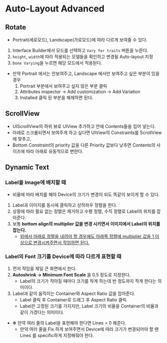 # Auto-Layout Advanced

Rotate
--

- Portrait(세로모드), Landscape(가로모드)에 따라 다르게 보여줄 수 있다.

1. Interface Builder에서 모드를 선택하고 `Vary for traits` 버튼을 누른다.
2. `height`, `width`에 따라 적용되는 모델들을 확인하고 변경될 Auto-layout 지정
3. `Done Varying`을 누르면 해당 모드에서 적용된다.

- 만약 Portrait 에서는 안보여주고, Landscape 에서만 보여주고 싶은 부분이 있을 경우
   1. Portrait 부분에서 보여주고 싶지 않은 부분 클릭
   2. Attributes inspector -> Add customization -> Add Variation 
   3. Installed 클릭 된 부분을 해제하면 된다.

ScrollView
--

- UIScrollView의 하위 뷰로 UIView 추가하고 안에 Contents들을 집어 넣는다.
- 아래로 스크롤되면서 보여주게 하고 싶다면 UIView의 Constraints를 ScrollView에 맞추고,
- Bottom Constraint의 priority 값을 다른 Priority 값보다 낮추면 Contents의 사이즈에 따라 아래로 유동적으로 변한다.

Dynamic Text
--

### Label을 Image에 배치할 때

- 비율에 따라 배치를 해야 Device의 크기가 변경이 되도 똑같이 보이게 할 수 있다.

1. Label과 이미지를 동시에 클릭하고 상하좌우 정렬을 한다.
2. 상황에 따라 필요 없는 정렬은 제거하고 수평 정렬, 수직 정렬로 Label의 위치를 잡아준다.
3. 보통 **bottom align의 multiplier 값을 변경 시키면서 이미지에서 Label의 위치를 잡는다.**
   - <u>위에서 아래로 정렬을 내려야 할 경우에도 아래쪽 정렬에 multiplier 값을 1 이상으로 변경시켜주면서 작업하면 된다.</u>

### Label의 Font 크기를 Device에 따라 다르게 표현할 때

1. 먼저 작업을 제일 큰 화면에서 한다.
2. **Autoshrink -> Minimum Font Scale** 을 0.5 정도로 지정한다.
   - Label의 크기가 작아질 때마다 크기를 작게 하는데 반 정도까지 작게 한다는 의미이다. 
3. Label과 같이 움직이는 Container와 Aspect Ratio 값을 잡아준다.
   - Label 클릭 후 Container로 드래그 후 Aspect Ratio 클릭
   - Label은 고정된 크기를 가지지만, Label 크기의 비율을 Container의 비율과 같이 가겠다는 의미이다.
- ✻ 만약 여러 줄의 Label을 표현해야 한다면 Lines = 0 해준다.
  - 만약 여러 줄을 Fix 하게 보여주면서 Device에 따라 크기가 변경되어야 할 땐 Lines 를 specific하게 지정해줘야 한다.



